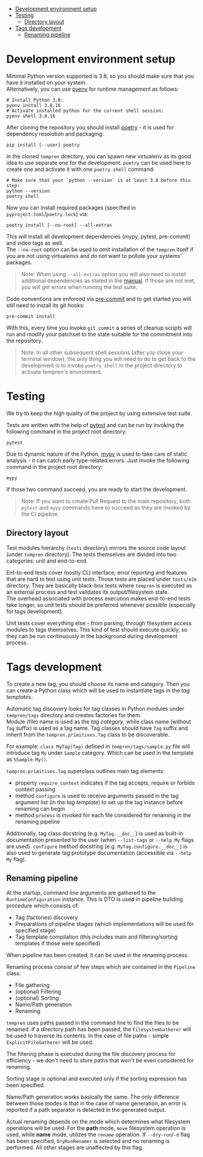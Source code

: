 <!-- TOC -->
* [Development environment setup](#development-environment-setup)
* [Testing](#testing)
  * [Directory layout](#directory-layout)
* [Tags development](#tags-development)
  * [Renaming pipeline](#renaming-pipeline)
<!-- TOC -->

# Development environment setup
Minimal Python version supported is 3.8, so you should make sure that you have it installed on your system.\
Alternatively, you can use [pyenv](https://github.com/pyenv/pyenv) for runtime management as follows:
```commandline
# Install Python 3.8:
pyenv install 3.8.16
# Activate installed python for the current shell session:
pyenv shell 3.8.16
```

After cloning the repository you should install [poetry](https://python-poetry.org/) - it is used for dependency resolution and packaging:
```commandline
pip install [--user] poetry
```

In the cloned `tempren` directory, you can spawn new virtualenv as its good idea to use separate one for the development. `poetry` can be used here to create one and activate it with one `poetry shell` command:
```commandline
# Make sure that your `python --version` is at least 3.8 before this step:
python --version
poetry shell
```

Now you can install required packages (specified in `pyproject.toml`/`poetry.lock`) via:
```commandline
poetry install [--no-root] --all-extras
```
This will install all development dependencies (mypy, pytest, pre-commit) and video tags as well.\
The `--no-root` option can be used to omit installation of the `tempren` itself if you are not using virtualenvs and do not want to pollute your systems' packages.

> Note: When using `--all-extras` option you will also need to install additional dependencies as stated in the [manual](MANUAL.md#additional-dependencies). If those are not met, you will get errors when running the test suite.

Code conventions are enforced via [pre-commit](https://pre-commit.com/) and to get started you will still need to install its git hooks:
```commandline
pre-commit install
```
With this, every time you invoke `git commit` a series of cleanup scripts will run and modify your patchset to the state suitable for the commitment into the repository.

> Note: In all other subsequent shell sessions (after you close your terminal window), the only thing you will need to do to get back to the development is to invoke `poetry shell` in the project directory to activate tempren's environment.

# Testing
We try to keep the high quality of the project by using extensive test suite.

Tests are written with the help of [pytest](https://docs.pytest.org/en/latest/) and can be run by invoking the following command in the project root directory:
```commandline
pytest
```
Due to dynamic nature of the Python, [mypy](https://github.com/python/mypy) is used to take care of static analysis - it can catch early type-related errors. Just invoke the following command in the project root directory:
```commandline
mypy
```

If those two command succeed, you are ready to start the development.

> Note: If you want to create Pull Request to the main repository, both `pytest` and `mypy` commands have to succeed as they are invoked by the CI pipeline.

## Directory layout
Test modules hierarchy (`tests` directory) mirrors the source code layout (under `tempren` directory). The tests themselves are divided into two categories: unit and end-to-end.

Ent-to-end tests cover mostly CLI interface, error reporting and features that are hard to test using unit tests. Those tests are placed under `tests/e2e` directory.
They are basically black-box tests where `tempren` is executed as an external process and test validates its output/filesystem state.\
The overhead associated with process execution makes end-to-end tests take longer, so unit tests should be preferred whenever possible (especially for tags development).

Unit tests cover everything else - from parsing, through filesystem access modules to tags themselves.
This kind of test should execute quickly, so they can be run continuously in the background during development process.


# Tags development
To create a new tag, you should choose its name and category.
Then you can create a Python class which will be used to instantiate tags in the _tag templates_.

Automatic tag discovery looks for tag classes in Python modules under `tempren/tags` directory and creates factories for them.\
Module (file) name is used as the _tag category_, while class name (without `Tag` suffix) is used as a tag name.
Tag classes should have `Tag` suffix and inherit from the `tempren.primitives.Tag` class to be discoverable.

For example: `class MyTag(Tag)` defined in `tempren/tags/sample.py` file will introduce tag `My` under `Sample` category. Which can be used in the template as `%Sample.My()`.

`tempren.primitives.Tag` superclass outlines main tag elements:
- property `require_context` indicates if the tag accepts, require or forbids context passing
- method `configure` is used to receive arguments passed in the tag argument list (in the _tag template_) to set up the tag instance before renaming can begin
- method `process` is invoked for each file considered for renaming in the renaming pipeline

Additionally, tag class docstring (e.g. `MyTag.__doc__`) is used as built-in documentation presented to the user (when `--list-tags` or `--help My` flags are used).
`configure` method docstring (e.g. `MyTag.configure.__doc__`) is also used to generate tag prototype documentation (accessible via `--help My` flag).

## Renaming pipeline
At the startup, command line arguments are gathered to the `RuntimeConfiguration` instance.
This is DTO is used in pipeline building procedure which consists of:
- Tag (factories) discovery
- Preparations of pipeline stages (which implementations will be used for specified stage)
- Tag template compilation (this includes main and filtering/sorting templates if those were specified)

When pipeline has been created, it can be used in the renaming process.

Renaming process consist of few steps which are contained in the `Pipeline` class:
- File gathering
- (optional) Filtering
- (optional) Sorting
- Name/Path generation
- Renaming

`tempren` uses paths passed in the command line to find the files to be renamed.
If a directory path has been passed, the `FilesystemGatherer` will be used to traverse its contents.
In the case of file paths - simple `ExplicitFileGatherer` will be used.

The filtering phase is executed during the file discovery process for efficiency - we don't need to store paths that won't be even considered for renaming.

Sorting stage is optional and executed only if the sorting expression has been specified.

Name/Path generation works basically the same.
The only difference between those modes is that in the case of name generation, an error is reported if a path separator is detected in the generated output.

Actual renaming depends on the mode which determines what filesystem operations will be used.
For the **path** mode, `move` filesystem operation is used, while **name** mode, utilizes the `rename` operation.
If `--dry-run`/`-d` flag has been specified, `DryRunRenamer` is selected and no renaming is performed. All other stages are unaffected by this flag.
